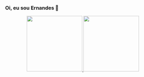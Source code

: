 ### Oi, eu sou Ernandes 👋

<div align="center">
  <a href="https://github.com/ernandesnenen">
  <img height="180em" src="https://github-readme-stats.vercel.app/api?username=ernandesnenen&show_icons=true&theme=tokyonight&include_all_commits=true&count_private=true"/>
  <img height="180em" src="https://github-readme-stats.vercel.app/api/top-langs/?username=ernandesnenen&layout=compact&langs_count=7&theme=tokyonight"/>
</div>
